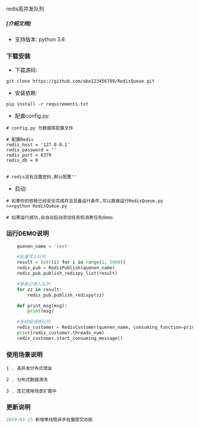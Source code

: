 
redis高并发队列
##### [介绍文档]

* 支持版本: python 3.6


### 下载安装

* 下载源码:

```shell
git clone https://github.com/abo123456789/RedisQueue.git
```

* 安装依赖:

```shell
pip install -r requirements.txt
```

* 配置config.py:

```shell
# config.py 为数据库配置文件

# 配置Redis
redis_host = '127.0.0.1'
redis_password = ''
redis_port = 6379
redis_db = 0


# redis没有设置密码,默认配置''

```

* 启动:

```shell
# 如果你的依赖已经安全完成并且具备运行条件,可以直接运行RedisQueue.py
>>>python RedisQueue.py

# 如果运行成功,会自动启动添加任务和消费任务demo

```

### 运行DEMO说明


```python
    quenen_name = 'test'

    #批量写入队列
    result = [str(i) for i in range(1, 5008)]
    redis_pub = RedisPublish(quenen_name)
    redis_pub.publish_redispy_list(result)

    #单条记录入队列
    for zz in result:
        redis_pub.publish_redispy(zz)

    def print_msg(msg):
        print(msg)

    #多线程消费队列
    redis_customer = RedisCustomer(quenen_name, consuming_function=print_msg,threads_num=100)
    print(redis_customer.threads_num)
    redis_customer.start_consuming_message()


```


### 使用场景说明


```shell
1 . 高并发分布式爬虫

2 . 分布式数据清洗

3 . 其它使用场景扩展中

```

### 更新说明


```java
2019-03-23 新增单线程异步批量提交功能

```